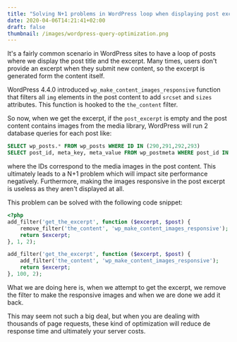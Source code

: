 ```yaml
---
title: "Solving N+1 problems in WordPress loop when displaying post excerpt"
date: 2020-04-06T14:21:41+02:00
draft: false
thumbnail: /images/wordpress-query-optimization.png
---
```


It's a fairly common scenario in WordPress sites to have a loop of posts where we display the post title and the excerpt. Many times, users don't provide an excerpt when they submit new content, so the excerpt is generated form the content itself.

WordPress 4.4.0 introduced `wp_make_content_images_responsive` function that filters all `img` elements in the post content to add `srcset` and `sizes` attributes. This function is hooked to the `the_content` filter.

So now, when we get the excerpt, if the `post_excerpt` is empty and the post content contains images from the media library, WordPress will run 2 database queries for each post like:

```sql
SELECT wp_posts.* FROM wp_posts WHERE ID IN (290,291,292,293)
SELECT post_id, meta_key, meta_value FROM wp_postmeta WHERE post_id IN (290,291,292,293) ORDER BY meta_id ASC
```

where the IDs correspond to the media images in the post content. This ultimately leads to a N+1 problem which will impact site performance negatively. Furthermore, making the images responsive in the post excerpt is useless as they aren't displayed at all.

This problem can be solved with the following code snippet:

```php
<?php
add_filter('get_the_excerpt', function ($excerpt, $post) {
    remove_filter('the_content', 'wp_make_content_images_responsive');
    return $excerpt;
}, 1, 2);

add_filter('get_the_excerpt', function ($excerpt, $post) {
    add_filter('the_content', 'wp_make_content_images_responsive');
    return $excerpt;
}, 100, 2);
```

What we are doing here is, when we attempt to get the excerpt, we remove the filter to make the responsive images and when we are done we add it back.

This may seem not such a big deal, but when you are dealing with thousands of page requests, these kind of optimization will reduce de response time and ultimately your server costs.
